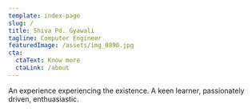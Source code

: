 ```yaml
---
template: index-page
slug: /
title: Shiva Pd. Gyawali
tagline: Computer Engineer
featuredImage: /assets/img_0890.jpg
cta:
  ctaText: Know more
  ctaLink: /about
---
```

An experience experiencing the existence. A keen learner, passionately driven, enthuasiastic.